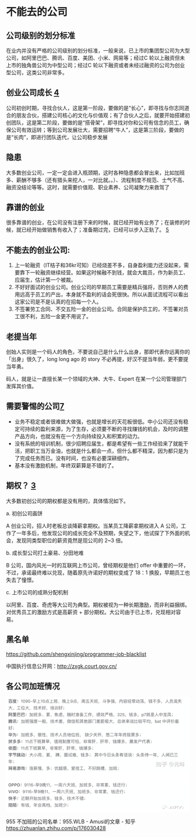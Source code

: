 # 不能去的公司

## 公司级别的划分标准

在业内并没有严格的公司级别的划分标准，一般来说，已上市的集团型公司为大型公司，如阿里巴巴、腾讯、百度、美团、小米、网易等；经过C 轮以上融资但未上市的独角兽公司为中型公司；经过C 轮以下融资或者未经过融资的公司为创业型公司，这类公司非常多。

## 创业公司成长 [4]

公司初创时期，寻找合伙人，这是第一阶段，要做的是“长心”，即寻找与你志同道合的朋友合伙，搭建公司核心的文化与价值观；有了合伙人之后，就要开始搭建初创团队，这是第二阶段，要做的是“搭骨架”，即寻找对你和公司有信念的员工，确保公司有效运转；等到公司发展壮大，需要招聘“牛人”，这是第三阶段，要做的是“长肉”，即进行团队迭代，让公司稳步发展

## 隐患

大多数创业公司，一定一定会进入瓶颈期，这时各种隐患都会冒出来，比如加班多、薪酬不够多（还有猎头来挖人，一对比就。。）、流程制度不规范、士气不高、融资没结论等等。这时，就需要价值观、职业素养、公司凝聚力来救驾了

## 靠谱的创业

很多靠谱的创业，在公司没有注册下来的时候，就已经开始有业务了；在装修的时候，就已经开始做销售有收入了；准备期过完，已经可以步入正轨了。 [5]

## 不能去的创业公司:

1. 上一轮融资（IT桔子和36kr可知）已经烧差不多，自身盈利能力还没起来，需要靠下一轮融资继续经营。如果这时候融不到钱，就会大裁员，作为新员工、应届生，估计第一个被裁。
2. 不好好面试的创业公司。创业公司的早期员工需要是精兵强将，否则养人的费用远高于员工的产出，本身就不盈利的话会死很快。所以从面试流程可以看出这家公司是不是认真的在招每一个人。
3. 不签署劳工合同、不交五险一金的创业公司。合同是保护员工的，不签署对员工很不利，五险一金更不用说了。

## 老提当年

创始人实则是一个码人的角色，不要说自己是什么什么出身，那即代表你远离你的「出身」很久了，long long ago 的 story 不必再提，好汉不提当年弱，更不要提当年勇。

码人，就是让一直擅长某一个领域的大神、大牛、Expert 在某一个公司管理部门发挥其价值。

## 需要警惕的公司[7]

- 业务不稳定或者很难做大做强，也就是增长的天花板很低。中小公司还没有稳定可持续的盈利来源，为了生存，必须要不断的寻找赚钱的机会，及时的调整产品方向，也就没有在一个方向持续投入和积累的动力。
- 没有系统的培训机制，很少招聘应届生，都是希望有一些工作经验来了就能干活，把职工当万金油，也就是什么都会一点，但什么都不精深，因为都只是为了完成任务而已。没有时间，也没有必要深耕细作。
- 基本没有激励机制，年终双薪算是不错的了。

## 期权？ [3]

大多数初创公司的期权都是没有用的，具体情况如下。

a. 初创公司画饼

A 创业公司，招人时老板总谈降薪拿期权。当某员工降薪拿期权进入 A 公司，工作了一年多后，他发现公司的成长完全不及预期，失望之下，他试探了下外面的机会，发现同类型职位的薪资竟然是现公司的 2~3 倍。

b. 成长型公司打土豪易、分田地难

B 公司，国内风光一时的互联网上市公司，曾经期权是他们 offer 中重要的一环，不过，承诺最终难以兑现，随着原先许诺好的期权变成了 18：1 换股，早期员工也失去了憧憬。

c. 上市公司的成熟分配机制

以阿里、百度、奇虎等大公司为典型。期权被视为一种长期激励，而非利益捆绑。对优秀员工的激励方式是高薪资 + 部分期权。大公司由于已上市，兑现相对容易。

## 黑名单

https://github.com/shengxinjing/programmer-job-blacklist

中国执行信息公开网：http://zxgk.court.gov.cn/

## 各公司加班情况

![各公司加班情况](../img/company_work.png)

955 不加班的公司名单：955.WLB - Amusi的文章 - 知乎
https://zhuanlan.zhihu.com/p/176030428

[1]: https://www.zhihu.com/pin/1264172919044583424
[2]: http://www.woshipm.com/pmd/151507.html
[3]: https://www.zhihu.com/pub/reader/119583028/chapter/1057335985750228992
[4]: https://coffee.pmcaff.com/article/2568729127965824/pmcaff?utm_source=forum
[5]: https://blog.csdn.net/liwei16611/article/details/100894158
[6]: https://zhuanlan.zhihu.com/p/308631207
[7]: https://github.com/wangwh0204/blog/blob/7a3db02bcebf0c42880516daa49980fec919622b/source/_posts/2015-12-15-my-think-about-career-specialization-rwc.md
